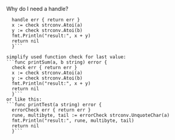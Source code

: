 Why do I need a handle?
```func printSum(a, b string) error {
  handle err { return err }
  x := check strconv.Atoi(a)
  y := check strconv.Atoi(b)
  fmt.Println("result:", x + y)
  return nil
  }```  

simplify used function check for last value:
```func printSum(a, b string) error {
  check err { return err }
  x := check strconv.Atoi(a)
  y := check strconv.Atoi(b)
  fmt.Println("result:", x + y)
  return nil
  }```
or like this:
```func printTest(a string) error {
  errorCheck err { return err }
  rune, multibyte, tail := errorCheck strconv.UnquoteChar(a)
  fmt.Println("result:", rune, multibyte, tail)
  return nil
  }```

